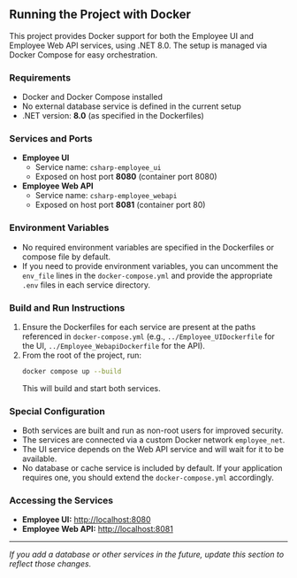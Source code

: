 ## Running the Project with Docker

This project provides Docker support for both the Employee UI and Employee Web API services, using .NET 8.0. The setup is managed via Docker Compose for easy orchestration.

### Requirements
- Docker and Docker Compose installed
- No external database service is defined in the current setup
- .NET version: **8.0** (as specified in the Dockerfiles)

### Services and Ports
- **Employee UI**
  - Service name: `csharp-employee_ui`
  - Exposed on host port **8080** (container port 8080)
- **Employee Web API**
  - Service name: `csharp-employee_webapi`
  - Exposed on host port **8081** (container port 80)

### Environment Variables
- No required environment variables are specified in the Dockerfiles or compose file by default.
- If you need to provide environment variables, you can uncomment the `env_file` lines in the `docker-compose.yml` and provide the appropriate `.env` files in each service directory.

### Build and Run Instructions
1. Ensure the Dockerfiles for each service are present at the paths referenced in `docker-compose.yml` (e.g., `../Employee_UIDockerfile` for the UI, `../Employee_WebapiDockerfile` for the API).
2. From the root of the project, run:
   ```sh
   docker compose up --build
   ```
   This will build and start both services.

### Special Configuration
- Both services are built and run as non-root users for improved security.
- The services are connected via a custom Docker network `employee_net`.
- The UI service depends on the Web API service and will wait for it to be available.
- No database or cache service is included by default. If your application requires one, you should extend the `docker-compose.yml` accordingly.

### Accessing the Services
- **Employee UI:** [http://localhost:8080](http://localhost:8080)
- **Employee Web API:** [http://localhost:8081](http://localhost:8081)

---

_If you add a database or other services in the future, update this section to reflect those changes._
